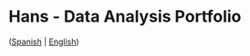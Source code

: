 # Hans - Data Analysis Portfolio 
([Spanish](https://github.com/HansAllTech/Hans_Data_Analysis_Portfolio/blob/main/Proyectos.md#tabla-de-contenido-es--en) | [English](https://github.com/HansAllTech/Hans_Data_Analysis_Portfolio/blob/main/Projects.md#table-of-content-es--en))                      
                                                          
                                                                                                                                                                                                   
                                                         
                                                                    
                                      
                         
                        
             
     
            
       
   
 
 
 

